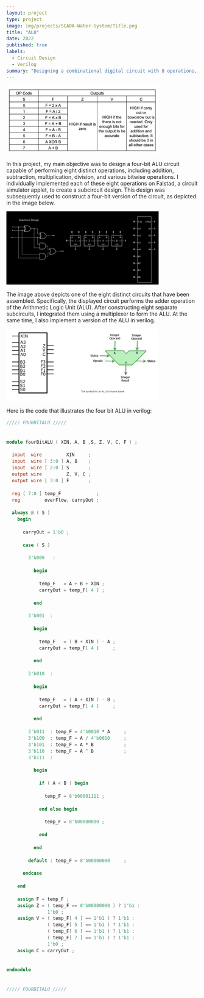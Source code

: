 ```yaml
---
layout: project
type: project
image: img/projects/SCADA-Water-System/Title.png
title: "ALU"
date: 2022
published: true
labels:
  - Circuit Design
  - Verilog
summary: "Designing a combinational digital circuit with 8 operations, each operations are 4 bit."
---
```


<div class="text-center p-4">
  <img width="400px" src="../img/projects/ALU/1.jpg" class="img-thumbnail" >
</div>

In this project, my main objective was to design a four-bit ALU circuit capable of performing eight distinct operations, including addition, subtraction, multiplication, division, and various bitwise operations. I individually implemented each of these eight operations on Falstad, a circuit simulator applet, to create a subcircuit design. This design was subsequently used to construct a four-bit version of the circuit, as depicted in the image below.

<div class="text-center p-4">
  <img width="400px" src="../img/projects/ALU/2.jpg" class="img-thumbnail" >
</div>

The image above depicts one of the eight distinct circuits that have been assembled. Specifically, the displayed circuit performs the adder operation of the Arithmetic Logic Unit (ALU). After constructing eight separate subcircuits, I integrated them using a multiplexer to form the ALU. At the same time, I also implement a version of the ALU in verilog.

<div class="text-center p-4">
  <img width="400px" src="../img/projects/ALU/3.jpg" class="img-thumbnail" >
</div>

Here is the code that illustrates the four bit ALU in verilog:

```v
///// FOURBITALU /////


module fourBitALU ( XIN, A, B ,S, Z, V, C, F ) ;

  input  wire         XIN     ;
  input  wire [ 3:0 ] A, B    ;
  input  wire [ 2:0 ] S       ;
  output wire         Z, V, C ;
  output wire [ 3:0 ] F       ;

  reg [ 7:0 ] temp_F             ;
  reg         overFlow, carryOut ;

  always @ ( S )
    begin

      carryOut = 1'b0 ;

      case ( S )

        3'b000   : 
          
          begin
          
            temp_F   = A + B + XIN ;
            carryOut = temp_F[ 4 ] ;

          end
        
        3'b001  : 
          
          begin

            temp_F   = ( B + XIN ) - A ;
            carryOut = temp_F[ 4 ]     ;

          end

        3'b010  : 

          begin
        
            temp_F   = ( A + XIN ) - B ;
            carryOut = temp_F[ 4 ]     ;

          end

        3'b011  : temp_F = 4'b0010 * A     ;
        3'b100  : temp_F = A / 4'b0010     ;
        3'b101  : temp_F = A * B           ;
        3'b110  : temp_F = A ^ B           ;
        3'b111  :
        
          begin

            if ( A < B ) begin

              temp_F = 8'b00001111 ;

            end else begin

              temp_F = 8'b00000000 ;

            end

          end

        default : temp_F = 8'b00000000     ;

      endcase

    end

    assign F = temp_F ;
    assign Z = ( temp_F == 8'b00000000 ) ? 1'b1 :
               1'b0 ;
    assign V = ( temp_F[ 4 ] == 1'b1 ) ? 1'b1 :
               ( temp_F[ 5 ] == 1'b1 ) ? 1'b1 :
               ( temp_F[ 6 ] == 1'b1 ) ? 1'b1 :
               ( temp_F[ 7 ] == 1'b1 ) ? 1'b1 :
               1'b0 ;
    assign C = carryOut ;


endmodule


///// FOURBITALU /////
```
